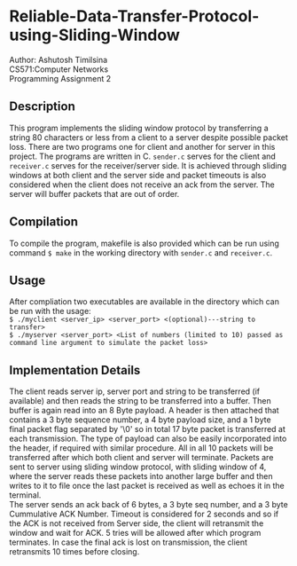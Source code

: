 # Reliable-Data-Transfer-Protocol-using-Sliding-Window

Author: Ashutosh Timilsina  
CS571:Computer Networks  
Programming Assignment 2

## Description  
This program implements the sliding window protocol by transferring a string 80 characters or less from a client to a server despite possible packet loss. There are two programs one for client and another for server in this project. The programs are written in C. `sender.c` serves for the client and `receiver.c` serves for the receiver/server side. It is achieved through sliding windows at both client and the server side and packet timeouts is also considered when the client does not receive an ack from the server. The server will buffer packets that are out of order.

## Compilation  
To compile the program, makefile is also provided which can be run using command `$ make` in the working directory with
`sender.c` and `receiver.c`.

## Usage
After compliation two executables are available in the directory which can be run with the usage:  
`$ ./myclient <server_ip> <server_port> <(optional)---string to transfer>`  
`$ ./myserver <server_port> <List of numbers (limited to 10) passed as command line argument to simulate the packet loss>`

## Implementation Details
The client reads server ip, server port and string to be transferred (if available) and then reads the string to be transferred into a buffer. Then buffer is again read into an 8 Byte payload. A header is then attached that contains a 3 byte sequence number, a 4 byte payload size, and a 1 byte final packet flag separated by '\0' so in total 17 byte packet is transferred at each transmission. The type of payload can also be easily incorporated into the header, if required with similar procedure. All in all 10 packets will be transferred after which both client and server will terminate. Packets are sent to server using sliding window protocol, with sliding window of 4, where the server reads these packets into another large buffer and then writes to it to file once the last packet is received as well as echoes it in the terminal.  
The server sends an ack back of 6 bytes, a 3 byte seq number, and a 3 byte Cummulative ACK Number. Timeout is considered for 2 seconds and so if the ACK is not received from Server side, the client will retransmit the window and wait for ACK. 5 tries will be allowed after which program terminates. In case the final ack is lost on transmission, the client retransmits 10 times before closing.
